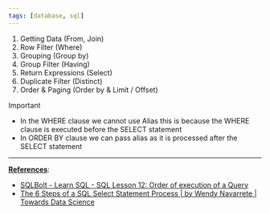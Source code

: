 ```yaml
---
tags: [database, sql]
---
```


1. Getting Data (From, Join)
2. Row Filter (Where)
3. Grouping (Group by)
4. Group Filter (Having)
5. Return Expressions (Select)
6. Duplicate Filter (Distinct)
7. Order & Paging (Order by & Limit / Offset)

 > [!IMPORTANT]
 > * In the WHERE clause we cannot use Alias this is because the WHERE clause is executed before the SELECT statement
 > * In ORDER BY clause we can pass alias as it is processed after the SELECT statement

---

**<u>References</u>**:

* [SQLBolt - Learn SQL - SQL Lesson 12: Order of execution of a Query](https://sqlbolt.com/lesson/select_queries_order_of_execution)
* [The 6 Steps of a SQL Select Statement Process | by Wendy Navarrete | Towards Data Science](https://towardsdatascience.com/the-6-steps-of-a-sql-select-statement-process-b3696a49a642)
